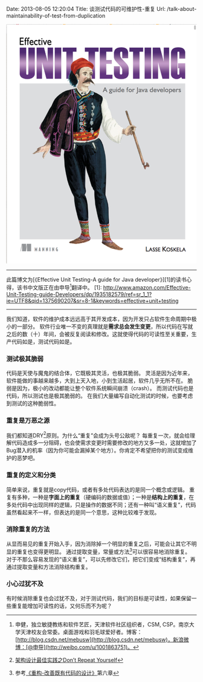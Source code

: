 Date: 2013-08-05 12:20:04
Title: 谈测试代码的可维护性-重复
Url: /talk-about-maintainability-of-test-from-duplication

![Image Title](/_image/2013-08-05/Screen-Shot-2013-08-05-at-4.14.40-PM.png?width=320)

---
此篇博文为[《Effective Unit Testing-A guide for Java developer》][1]的读书心得，该书中文版正在由申导[^1]翻译中。
[1]: http://www.amazon.com/Effective-Unit-Testing-guide-Developers/dp/1935182579/ref=sr_1_1?ie=UTF8&qid=1375690207&sr=8-1&keywords=effective+unit+testing

---

我们知道，软件的维护成本远远高于其开发成本，因为开发只占软件生命周期中极小的一部分。
软件行业唯一不变的真理就是**需求总会发生变更**，所以代码在写就之后的数（十）年间，会被反复阅读和修改。这就使得代码的可读性至关重要，生产代码如是，测试代码如是。

### 测试极其脆弱
代码是天使与魔鬼的结合体，它既极其灵活，也极其脆弱。
灵活是因为近年来，软件能做的事越来越多，大到上天入地，小到生活起居，软件几乎无所不在。
脆弱是因为，极小的改动都能让整个软件系统瞬间崩溃（crash）。
而测试代码也是代码，所以测试也是极其脆弱的。
在我们大量编写自动化测试的时候，也要考虑到测试的这种脆弱性。

### 重复是万恶之源
我们都知道DRY[^2]原则。为什么“重复”会成为头号公敌呢？
每重复一次，就会给理解代码造成多一分阻碍，也会使需求变更时需要修改的地方又多一处，这就增加了Bug潜入的机率（因为你可能会漏掉某个地方）。你肯定不希望把你的测试变成维护的恶梦吧。

### 重复的定义和分类
简单来说，重复就是copy代码，或者有多处代码表达的是同一个概念或逻辑。
重复有多种，一种是**字面上的重复**（硬编码的数据或值）；一种是**结构上的重复**，在多处代码中出现同样的逻辑，只是操作的数据不同；还有一种叫“语义重复”，代码虽然看起来不一样，但表达的是同一个意思，这种比较难于发现。

### 消除重复的方法
从显而易见的重复开始入手，因为消除掉一个明显的重复之后，可能会让其它不明显的重复也变得更明显。
通过提取变量，常量或方法[^3]可以很容易地消除重复。
对于不那么容易发现的“语义重复”，可以先修改它们，把它们变成“结构重复”，再通过提取变量和方法消除结构重复。

### 小心过犹不及
有时候消除重复也会过犹不及，对于测试代码，我们的目标是可读性，如果保留一些重复能增加可读性的话，又何乐而不为呢？

[^1]: 申健，独立敏捷教练和软件艺匠，天津软件社区组织者，CSM, CSP。南京大学天津校友会常委。桌面游戏和羽毛球爱好者。博客：[http://blog.csdn.net/mebusw](http://blog.csdn.net/mebusw)，新浪微博：[@申导](http://weibo.com/u/1001863751)。
[^2]: [架构设计最佳实践之Don’t Repeat Yourself](http://www.uml.org.cn/zjjs/200912144.asp)
[^3]: 参考[《重构-改善既有代码的设计》](http://book.douban.com/subject/4262627/)第六章